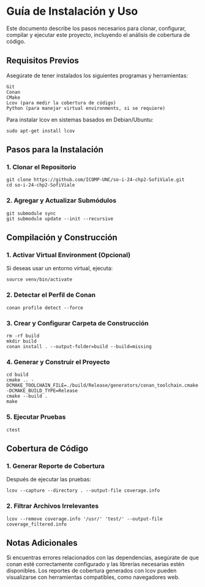 # Guía de Instalación y Uso

Este documento describe los pasos necesarios para clonar, configurar, compilar y ejecutar este proyecto, incluyendo el análisis de cobertura de código.

## Requisitos Previos
Asegúrate de tener instalados los siguientes programas y herramientas:
```
Git
Conan
CMake
Lcov (para medir la cobertura de código)
Python (para manejar virtual environments, si se requiere)
```
Para instalar lcov en sistemas basados en Debian/Ubuntu:
```
sudo apt-get install lcov
```
## Pasos para la Instalación
### 1. Clonar el Repositorio
```
git clone https://github.com/ICOMP-UNC/so-i-24-chp2-SofiViale.git
cd so-i-24-chp2-SofiViale
```
### 2. Agregar y Actualizar Submódulos
```
git submodule sync
git submodule update --init --recursive
```
## Compilación y Construcción

### 1. Activar Virtual Environment (Opcional)
Si deseas usar un entorno virtual, ejecuta:
```
source venv/bin/activate
```
### 2. Detectar el Perfil de Conan
```
conan profile detect --force
```
### 3. Crear y Configurar Carpeta de Construcción
```
rm -rf build
mkdir build
conan install . --output-folder=build --build=missing
```
### 4. Generar y Construir el Proyecto
```
cd build
cmake .. -DCMAKE_TOOLCHAIN_FILE=./build/Release/generators/conan_toolchain.cmake -DCMAKE_BUILD_TYPE=Release
cmake --build .
make
```
### 5. Ejecutar Pruebas
```
ctest
```
## Cobertura de Código

### 1. Generar Reporte de Cobertura
Después de ejecutar las pruebas:
```
lcov --capture --directory . --output-file coverage.info
```
### 2. Filtrar Archivos Irrelevantes
```
lcov --remove coverage.info '/usr/' 'test/' --output-file coverage_filtered.info
```
## Notas Adicionales
Si encuentras errores relacionados con las dependencias, asegúrate de que conan esté correctamente configurado y las librerías necesarias estén disponibles.
Los reportes de cobertura generados con lcov pueden visualizarse con herramientas compatibles, como navegadores web.
